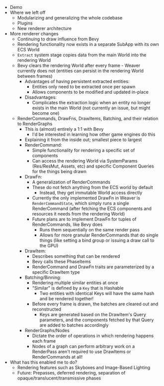 - Demo
- Where we left off
	- Modularizing and generalizing the whole codebase
	- Plugins
	- New renderer architecture
- More renderer changes
	- Continuing to draw influence from Bevy
	- Rendering functionality now exists in a separate SubApp with its own ECS World
	- `Extract` system stage copies data from the main World into the rendering World
	- Bevy clears the rendering World after every frame - Weaver currently does not (entities can persist in the rendering World between frames)
		- Advantages of having persistent extracted entities:
			- Entities only need to be extracted once per spawn
			- Allows components to be modified and updated in-place
		- Disadvantages:
			- Complicates the extraction logic when an entity no longer exists in the main World (not currently an issue, but might become one)
	- RenderCommands, DrawFns, DrawItems, Batching, and their relation to RenderGraphs
		- This is (almost) entirely a 1:1 with Bevy
			- I'd be interested in learning how other game engines do this
		- Explaining it from the inside out; smallest piece to largest
		- RenderCommand:
			- Simple functionality for rendering a specific set of components
			- Can access the rendering World via SystemParams (Res/ResMut, Assets, etc) and specific Component Queries for the things being drawn
		- DrawFn:
			- A generalization of RenderCommands
			- These do not fetch anything from the ECS world by default
				- Instead, they get immutable World access directly
			- Currently the only implemented DrawFn in Weaver is `RenderCommandState`, which simply runs a single RenderCommand (after fetching the ECS components and resources it needs from the rendering World)
			- Future plans are to implement DrawFn for tuples of RenderCommands, like Bevy does
				- Runs them sequentially on the same render pass
				- Allows for more granular RenderCommands that do single things (like setting a bind group or issuing a draw call to the GPU)
		- DrawItem:
			- Describes something that can be rendered
			- Bevy calls these PhaseItems
			- RenderCommand and DrawFn traits are parameterized by a specific DrawItem type
		- Batching/Binning:
			- Rendering multiple similar entities at once
			- "Similar" is defined by a `Key` that is Hashable
				- Two entities with identical Keys will have the same hash and be rendered together!
			- Before every frame is drawn, the batches are cleared out and reconstructed
				- Keys are generated based on the DrawItem's Query parameters, and the components fetched by that Query are added to batches accordingly
		- RenderGraphs/Nodes
			- Dictate the order of operations in which rendering happens each frame
			- Nodes of a graph can perform arbitrary work on a RenderPass aren't required to use DrawItems or RenderCommands at all!
- What has this enabled me to do?
	- Rendering features such as Skyboxes and Image-Based Lighting
	- Future: Prepasses, deferred rendering, separation of opaque/translucent/transmissive phases